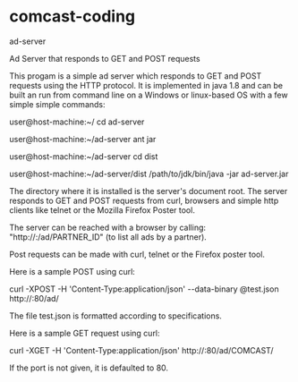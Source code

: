 # comcast-coding

ad-server

Ad Server that responds to GET and POST requests

This progam is a simple ad server which responds to GET and POST requests using the HTTP protocol. It is implemented in java 1.8 and can be built an run from command line on a Windows or linux-based OS with a few simple simple commands:

user@host-machine:~/ cd ad-server

user@host-machine:~/ad-server ant jar

user@host-machine:~/ad-server cd dist

user@host-machine:~/ad-server/dist /path/to/jdk/bin/java -jar ad-server.jar

The directory where it is installed is the server's document root. The server responds to GET and POST requests from curl, browsers and simple http clients like telnet or the Mozilla Firefox Poster tool.

The server can be reached with a browser by calling: "http://<host>:<port>/ad/PARTNER_ID" (to list all ads by a partner).

Post requests can be made with curl, telnet or the Firefox poster tool.

Here is a sample POST using curl:

curl -XPOST -H 'Content-Type:application/json' --data-binary @test.json http://<server>:80/ad/

The file test.json is formatted according to specifications.

Here is a sample GET request using curl:

curl -XGET -H 'Content-Type:application/json' http://<server>:80/ad/COMCAST/

If the port is not given, it is defaulted to 80.
